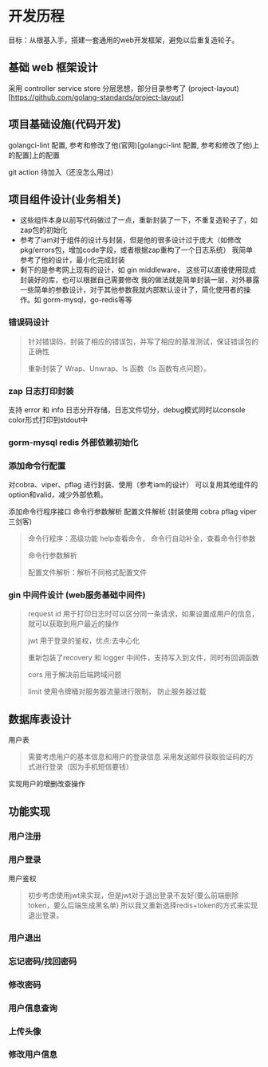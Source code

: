 # 开发历程

目标：从根基入手，搭建一套通用的web开发框架，避免以后重复造轮子。

## 基础 web 框架设计
采用 controller service store 分层思想，部分目录参考了 (project-layout)[https://github.com/golang-standards/project-layout]

## 项目基础设施(代码开发)

golangci-lint 配置, 参考和修改了他(官网)[golangci-lint 配置, 参考和修改了他)上的配置]上的配置 

git action 待加入（还没怎么用过）

## 项目组件设计(业务相关)

- 这些组件本身以前写代码做过了一点，重新封装了一下，不重复造轮子了，如zap包的初始化
- 参考了iam对于组件的设计与封装，但是他的很多设计过于庞大（如修改pkg/errors包，增加code字段，或者根据zap重构了一个日志系统）
我简单参考了他的设计，最小化完成封装
- 剩下的是参考网上现有的设计，如 gin middleware， 这些可以直接使用现成封装好的库，也可以根据自己需要修改
我的做法就是简单封装一层，对外暴露一些简单的参数设计，对于其他参数我就内部默认设计了，简化使用者的操作。如 gorm-mysql，go-redis等等

### 错误码设计
> 针对错误码，封装了相应的错误包，并写了相应的基准测试，保证错误包的正确性
>
> 重新封装了 Wrap、Unwrap、Is 函数（Is 函数有点问题）。

### zap 日志打印封装
支持 error 和 info 日志分开存储，日志文件切分，debug模式同时以console color形式打印到stdout中

### gorm-mysql redis 外部依赖初始化


### 添加命令行配置
对cobra、viper、pflag 进行封装、使用（参考iam的设计）
可以复用其他组件的option和valid，减少外部依赖。

添加命令行程序接口 命令行参数解析 配置文件解析 (封装使用 cobra pflag viper 三剑客)
> 命令行程序：高级功能 help查看命令， 命令行自动补全，查看命令行参数
> 
> 命令行参数解析
> 
> 配置文件解析：解析不同格式配置文件

### gin 中间件设计 (web服务基础中间件)
> request id 用于打印日志时可以区分同一条请求，如果设置成用户的信息，就可以获取到用户最近的操作
> 
> jwt 用于登录的鉴权，优点:去中心化
> 
> 重新包装了recovery 和 logger 中间件，支持写入到文件，同时有回调函数
> 
> cors 用于解决前后端跨域问题
> 
> limit 使用令牌桶对服务器流量进行限制， 防止服务器过载


## 数据库表设计
用户表
> 需要考虑用户的基本信息和用户的登录信息
> 采用发送邮件获取验证码的方式进行登录（因为手机短信要钱）

实现用户的增删改查操作


## 功能实现
### 用户注册


### 用户登录

用户鉴权
>初步考虑使用jwt来实现，但是jwt对于退出登录不友好(要么前端删除token，要么后端生成黑名单)
>所以我又重新选择redis+token的方式来实现退出登录。

### 用户退出

### 忘记密码/找回密码

### 修改密码

### 用户信息查询

### 上传头像

### 修改用户信息
